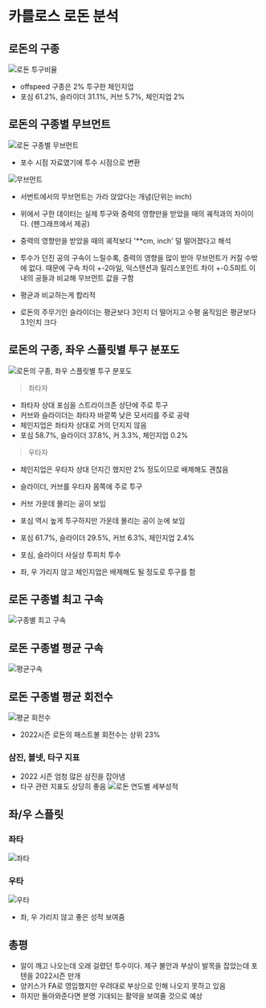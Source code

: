 # 카를로스 로돈 분석

## 로돈의 구종
![로돈 투구비율](https://github.com/jaeb0129/baseball/assets/63768509/4cc79ab4-4481-49bb-b90a-8b59ea80c0a7)
- offspeed 구종은 2% 투구한 체인지업
- 포심 61.2%, 슬라이더 31.1%, 커브 5.7%, 체인지업 2%

## 로돈의 구종별 무브먼트
![로돈 구종별 무브먼트](https://github.com/jaeb0129/baseball/assets/63768509/3b1959cc-38ec-42bd-b255-7766502d9b73)
- 포수 시점 자료였기에 투수 시점으로 변환

![무브먼트](https://github.com/jaeb0129/baseball/assets/63768509/9a973357-d545-4d59-9e20-4fb4096a8cba)
- 서번트에서의 무브먼트는 가라 앉았다는 개념(단위는 inch)
-  위에서 구한 데이터는 실제 투구와 중력의 영향만을 받았을 때의 궤적과의 차이이다. (팬그래프에서 제공)
-  중력의 영향만을 받았을 때의 궤적보다 '**cm, inch' 덜 떨어졌다고 해석

- 투수가 던진 공의 구속이 느릴수록, 중력의 영향을 많이 받아 무브먼트가 커질 수밖에 없다. 때문에 구속 차이 +-2마일, 익스텐션과 릴리스포인트 차이 +-0.5피트 이내의 공들과 비교해 무브먼트 값을 구함
- 평균과 비교하는게 합리적

- 로돈의 주무기인 슬라이더는 평균보다 3인치 더 떨어지고 수평 움직임은 평균보다 3.1인치 크다

## 로돈의 구종, 좌우 스플릿별 투구 분포도
![로돈의 구종, 좌우 스플릿별 투구 분포도](https://github.com/jaeb0129/baseball/assets/63768509/bc6606bb-282d-452f-8ab7-1fe9b4b31a54)
> 좌타자
- 좌타자 상대 포심을 스트라이크존 상단에 주로 투구
- 커브와 슬라이더는 좌타자 바깥쪽 낮은 모서리를 주로 공략
- 체인지업은 좌타자 상대로 거의 던지지 않음
- 포심 58.7%, 슬라이더 37.8%, 커 3.3%, 체인지업 0.2% 

> 우타자
- 체인지업은 우타자 상대 던지긴 했지만 2% 정도이므로 배제해도 괜찮음
- 슬라이더, 커브를 우타자 몸쪽에 주로 투구 
- 커브 가운데 몰리는 공이 보임
- 포심 역시 높게 투구하지만 가운데 몰리는 공이 눈에 보임
- 포심 61.7%, 슬라이더 29.5%, 커브 6.3%, 체인지업 2.4%



- 포심, 슬라이더 사실상 투피치 투수 
- 좌, 우 가리지 않고 체인지업은 배제해도 될 정도로 투구를 함

## 로돈 구종별 최고 구속
![구종별 최고 구속](https://github.com/jaeb0129/baseball/assets/63768509/487fd5ee-ed80-450c-81e0-f7eb671589ce)

## 로돈 구종별 평균 구속
![평균구속](https://github.com/jaeb0129/baseball/assets/63768509/0816f6cd-736d-4cbc-8b53-1bebda81bd08)

## 로돈 구종별 평균 회전수
![평균 회전수](https://github.com/jaeb0129/baseball/assets/63768509/8e2f23e7-f064-48ab-822d-b6fc8cb663d2)
- 2022시즌 로돈의 패스트볼 회전수는 상위 23%

### 삼진, 볼넷, 타구 지표
- 2022 시즌 엄청 많은 삼진을 잡아냄
- 타구 관련 지표도 상당히 좋음
![로돈 연도별 세부성적](https://github.com/jaeb0129/baseball/assets/63768509/780f4b74-606d-477c-bde2-e0adf2d66613)

## 좌/우 스플릿
### 좌타
![좌타](https://github.com/jaeb0129/baseball/assets/63768509/6598d63a-4baf-4ba1-b5d8-ffa8fa9020bb)
### 우타
![우타](https://github.com/jaeb0129/baseball/assets/63768509/fc0baf1d-5b29-4d28-b380-dbe7fb05008d)
- 좌, 우 가리지 않고 좋은 성적 보여줌


## 총평
- 알이 깨고 나오는데 오래 걸렸던 투수이다. 제구 불안과 부상이 발목을 잡았는데 포텐을 2022시즌 만개
- 양키스가 FA로 영입했지만 우려대로 부상으로 인해  나오지 못하고 있음
- 하지만 돌아와준다면 분명 기대되는 활약을 보여줄 것으로 예상

